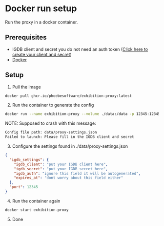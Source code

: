 # Docker run setup
Run the proxy in a docker container.

## Prerequisites
- IGDB client and secret you do not need an auth token ([Click here to create your client and secret](https://api-docs.igdb.com/#getting-started))
- [Docker](https://www.docker.com/)

## Setup


1. Pull the image
```bash
docker pull ghcr.io/phoebesoftware/exhibition-proxy:latest
```
2. Run the container to generate the config
```bash
docker run --name exhibition-proxy --volume ./data:/data -p 12345:12345 ghcr.io/phoebesoftware/exhibition-proxy:latest 
```
NOTE: Supposed to crash with this message:
```bash
Config file path: data/proxy-settings.json
Failed to launch: Please fill in the IGDB client and secret
```
3. Configure the settings found in ./data/proxy-settings.json
```json
{
  "igdb_settings": {
    "igdb_client": "put your IGDB client here",
    "igdb_secret": "put your IGDB secret here",
    "igdb_auth": "ignore this field it will be autogenerated",
    "expires_at": "dont worry about this field either"
  },
  "port": 12345
}
```
4. Run the container again
```bash 
docker start exhibition-proxy 
```
5. Done 
